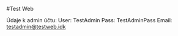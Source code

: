 #Test Web

Údaje k admin účtu:
  User:   TestAdmin
  Pass:   TestAdminPass
  Email:  testadmin@testweb.idk
